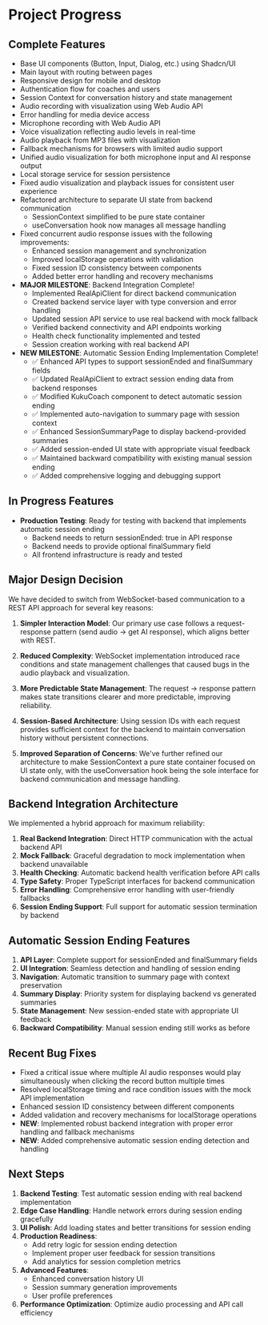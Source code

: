 # Project Progress

## Complete Features
- Base UI components (Button, Input, Dialog, etc.) using Shadcn/UI
- Main layout with routing between pages
- Responsive design for mobile and desktop
- Authentication flow for coaches and users
- Session Context for conversation history and state management
- Audio recording with visualization using Web Audio API
- Error handling for media device access
- Microphone recording with Web Audio API
- Voice visualization reflecting audio levels in real-time
- Audio playback from MP3 files with visualization
- Fallback mechanisms for browsers with limited audio support
- Unified audio visualization for both microphone input and AI response output
- Local storage service for session persistence
- Fixed audio visualization and playback issues for consistent user experience
- Refactored architecture to separate UI state from backend communication
  - SessionContext simplified to be pure state container
  - useConversation hook now manages all message handling
- Fixed concurrent audio response issues with the following improvements:
  - Enhanced session management and synchronization
  - Improved localStorage operations with validation
  - Fixed session ID consistency between components
  - Added better error handling and recovery mechanisms
- **MAJOR MILESTONE**: Backend Integration Complete!
  - Implemented RealApiClient for direct backend communication
  - Created backend service layer with type conversion and error handling
  - Updated session API service to use real backend with mock fallback
  - Verified backend connectivity and API endpoints working
  - Health check functionality implemented and tested
  - Session creation working with real backend API
- **NEW MILESTONE**: Automatic Session Ending Implementation Complete!
  - ✅ Enhanced API types to support sessionEnded and finalSummary fields
  - ✅ Updated RealApiClient to extract session ending data from backend responses
  - ✅ Modified KukuCoach component to detect automatic session ending
  - ✅ Implemented auto-navigation to summary page with session context
  - ✅ Enhanced SessionSummaryPage to display backend-provided summaries
  - ✅ Added session-ended UI state with appropriate visual feedback
  - ✅ Maintained backward compatibility with existing manual session ending
  - ✅ Added comprehensive logging and debugging support

## In Progress Features
- **Production Testing**: Ready for testing with backend that implements automatic session ending
  - Backend needs to return sessionEnded: true in API response
  - Backend needs to provide optional finalSummary field
  - All frontend infrastructure is ready and tested

## Major Design Decision
We have decided to switch from WebSocket-based communication to a REST API approach for several key reasons:

1. **Simpler Interaction Model**: Our primary use case follows a request-response pattern (send audio → get AI response), which aligns better with REST.

2. **Reduced Complexity**: WebSocket implementation introduced race conditions and state management challenges that caused bugs in the audio playback and visualization.

3. **More Predictable State Management**: The request → response pattern makes state transitions clearer and more predictable, improving reliability.

4. **Session-Based Architecture**: Using session IDs with each request provides sufficient context for the backend to maintain conversation history without persistent connections.

5. **Improved Separation of Concerns**: We've further refined our architecture to make SessionContext a pure state container focused on UI state only, with the useConversation hook being the sole interface for backend communication and message handling.

## Backend Integration Architecture
We implemented a hybrid approach for maximum reliability:

1. **Real Backend Integration**: Direct HTTP communication with the actual backend API
2. **Mock Fallback**: Graceful degradation to mock implementation when backend unavailable
3. **Health Checking**: Automatic backend health verification before API calls
4. **Type Safety**: Proper TypeScript interfaces for backend communication
5. **Error Handling**: Comprehensive error handling with user-friendly fallbacks
6. **Session Ending Support**: Full support for automatic session termination by backend

## Automatic Session Ending Features
1. **API Layer**: Complete support for sessionEnded and finalSummary fields
2. **UI Integration**: Seamless detection and handling of session ending
3. **Navigation**: Automatic transition to summary page with context preservation
4. **Summary Display**: Priority system for displaying backend vs generated summaries
5. **State Management**: New session-ended state with appropriate UI feedback
6. **Backward Compatibility**: Manual session ending still works as before

## Recent Bug Fixes
- Fixed a critical issue where multiple AI audio responses would play simultaneously when clicking the record button multiple times
- Resolved localStorage timing and race condition issues with the mock API implementation
- Enhanced session ID consistency between different components
- Added validation and recovery mechanisms for localStorage operations
- **NEW**: Implemented robust backend integration with proper error handling and fallback mechanisms
- **NEW**: Added comprehensive automatic session ending detection and handling

## Next Steps
1. **Backend Testing**: Test automatic session ending with real backend implementation
2. **Edge Case Handling**: Handle network errors during session ending gracefully
3. **UI Polish**: Add loading states and better transitions for session ending
4. **Production Readiness**: 
   - Add retry logic for session ending detection
   - Implement proper user feedback for session transitions
   - Add analytics for session completion metrics
5. **Advanced Features**: 
   - Enhanced conversation history UI
   - Session summary generation improvements
   - User profile preferences
6. **Performance Optimization**: Optimize audio processing and API call efficiency